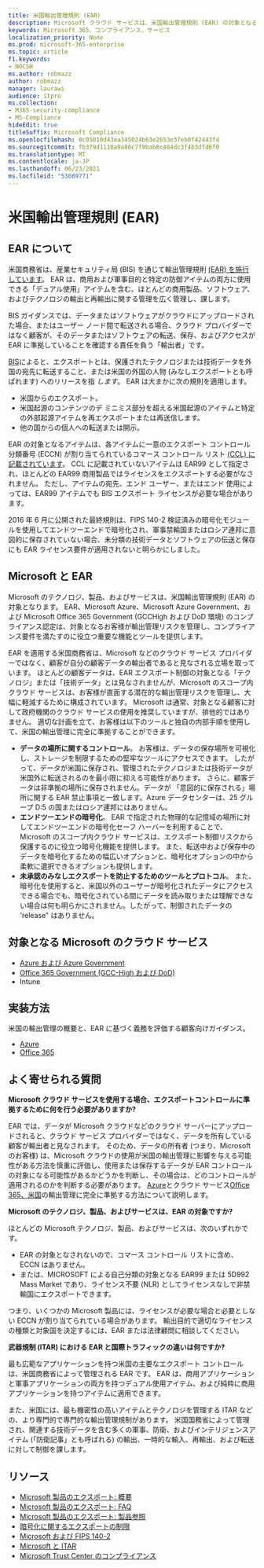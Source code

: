 ```yaml
---
title: 米国輸出管理規則 (EAR)
description: Microsoft クラウド サービスは、米国輸出管理規則 (EAR) の対象となるお客様がコンプライアンス要件を満たし、輸出管理リスクを管理するのに役立ちます。
keywords: Microsoft 365、コンプライアンス、サービス
localization_priority: None
ms.prod: microsoft-365-enterprise
ms.topic: article
f1.keywords:
- NOCSH
ms.author: robmazz
author: robmazz
manager: laurawi
audience: itpro
ms.collection:
- M365-security-compliance
- MS-Compliance
hideEdit: true
titleSuffix: Microsoft Compliance
ms.openlocfilehash: 0c05010d43ea345024b63e2653e37eb0f42443f4
ms.sourcegitcommit: fb379d1110a9a86c7f9bab8c484dc3f4b3dfd6f0
ms.translationtype: MT
ms.contentlocale: ja-JP
ms.lasthandoff: 06/23/2021
ms.locfileid: "53089771"
---
```

# <a name="us-export-administration-regulations-ear"></a>米国輸出管理規則 (EAR)

## <a name="about-the-ear"></a>EAR について

米国商務省は、産業セキュリティ局 (BIS) を通じて輸出管理規則 [(EAR) を施行しています](https://www.bis.doc.gov/)。 EAR は、商用および軍事目的と特定の防御アイテムの両方に使用できる「デュアル使用」アイテムを含む、ほとんどの商用製品、ソフトウェア、およびテクノロジの輸出と再輸出に関する管理を広く管理し、課します。

BIS ガイダンスでは、データまたはソフトウェアがクラウドにアップロードされた場合、またはユーザー ノード間で転送される場合、クラウド プロバイダーではなく顧客が、そのデータまたはソフトウェアの転送、保存、およびアクセスが EAR に準拠していることを確認する責任を負う「輸出者」です。

[BIS](https://www.bis.doc.gov/index.php/documents/regulation-docs/412-part-734-scope-of-the-export-administration-regulations/file)によると、エクスポートとは、保護されたテクノロジまたは技術データを外国の宛先に転送すること、または米国の外国の人物 (みなしエクスポートとも呼ばれます) へのリリースを指 *します*。 EAR は大まかに次の規則を適用します。

- 米国からのエクスポート。
- 米国起源のコンテンツのデ ミニミス部分を超える米国起源のアイテムと特定の外部起源アイテムを再エクスポートまたは再送信します。
- 他の国からの個人への転送または開示。

EAR の対象となるアイテムは、各アイテムに一意のエクスポート コントロール分類番号 (ECCN) が割り当てられているコマース コントロール リスト [(CCL) に記載されています](https://www.bis.doc.gov/index.php/licensing/commerce-control-list-classification/export-control-classification-number-eccn)。 CCL に記載されていないアイテムは EAR99 として指定され、ほとんどの EAR99 商用製品ではライセンスをエクスポートする必要がなされません。 ただし、アイテムの宛先、エンド ユーザー、またはエンド 使用によっては、EAR99 アイテムでも BIS エクスポート ライセンスが必要な場合があります。

2016 年 6 月に公開された最終規則は、FIPS 140-2 検証済みの暗号化モジュールを使用してエンドツーエンドで暗号化され、軍事禁輸国またはロシア連邦に意図的に保存されていない場合、未分類の技術データとソフトウェアの伝送と保存にも EAR ライセンス要件が適用されないと明らかにしました。 [](https://www.federalregister.gov/documents/2016/06/03/2016-12734/revisions-to-definitions-in-the-export-administration-regulations)

## <a name="microsoft-and-the-ear"></a>Microsoft と EAR

Microsoft のテクノロジ、製品、およびサービスは、米国輸出管理規則 (EAR) の対象となります。 EAR、Microsoft Azure、Microsoft Azure Government、および Microsoft Office 365 Government (GCCHigh および DoD 環境) のコンプライアンス認定は、対象となるお客様が輸出管理リスクを管理し、コンプライアンス要件を満たすのに役立つ重要な機能とツールを提供します。

EAR を適用する米国商務省は、Microsoft などのクラウド サービス プロバイダーではなく、顧客が自分の顧客データの輸出者であると見なされる立場を取っています。 ほとんどの顧客データは、EAR エクスポート制御の対象となる「テクノロジ」または「技術データ」とは見なされませんが、Microsoft のスコープ内クラウド サービスは、お客様が直面する潜在的な輸出管理リスクを管理し、大幅に軽減するために構成されています。 Microsoft は通常、対象となる顧客に対して政府機関のクラウド サービスの使用を推奨していますが、排他的ではありません。 適切な計画を立て、お客様は以下のツールと独自の内部手順を使用して、米国の輸出管理に完全に準拠することができます。

- **データの場所に関するコントロール**。 お客様は、データの保存場所を可視化し、ストレージを制限するための堅牢なツールにアクセスできます。 したがって、データが米国に保存され、管理されたテクノロジまたは技術データが米国外に転送されるのを最小限に抑える可能性があります。 さらに、顧客データは非準拠の場所に保存されません。データが 「意図的に保存される」場所に関する EAR 禁止事項と一致します。Azure データセンターは、25 グループ D:5 の国またはロシア連邦にはありません。
- **エンドツーエンドの暗号化**。 EAR で指定された物理的な記憶域の場所に対してエンドツーエンドの暗号化セーフ ハーバーを利用することで、Microsoft のスコープ内クラウド サービスは、エクスポート制御リスクから保護するのに役立つ暗号化機能を提供します。 また、転送中および[](https://aka.ms/Azure-Encryption-Overview)保存中のデータを暗号化するための幅広いオプションと、暗号化オプションの中から柔軟に選択できるオプションも提供します。
- **未承認のみなしエクスポートを防止するためのツールとプロトコル**。 また、暗号化を使用すると、米国以外のユーザーが暗号化されたデータにアクセスできる場合でも、暗号化されている間にデータを読み取りまたは理解できない場合は何も明らかにされません。したがって、制御されたデータの 'release" はありません。

## <a name="microsoft-in-scope-cloud-services"></a>対象となる Microsoft のクラウド サービス

- [Azure および Azure Government](https://aka.ms/AzureCompliance)
- [Office 365 Government (GCC-High および DoD)](https://aka.ms/Office-365-Export-Controls)
- Intune

## <a name="how-to-implement"></a>実装方法

米国の輸出管理の概要と、EAR に基づく義務を評価する顧客向けガイダンス。

- [Azure](https://aka.ms/Azure-Export-Controls)
- [Office 365](https://aka.ms/Office-365-Export-Controls)

## <a name="frequently-asked-questions"></a>よく寄せられる質問

**Microsoft クラウド サービスを使用する場合、エクスポートコントロールに準拠するために何を行う必要がありますか?**

EAR では、データが Microsoft クラウドなどのクラウド サーバーにアップロードされると、クラウド サービス プロバイダーではなく、データを所有している顧客が輸出者と見なされます。 そのため、データの所有者 (つまり、Microsoft のお客様) は、Microsoft クラウドの使用が米国の輸出管理に影響を与える可能性がある方法を慎重に評価し、使用または保存するデータが EAR コントロールの対象になる可能性があるかどうかを判断し、その場合は、どのコントロールが適用されるのかを判断する必要があります。 [Azure](https://servicetrust.microsoft.com/ViewPage/TrustDocuments?command=Download&downloadType=Document&downloadId=c24c11f2-2cd4-444a-9160-19762855ad3a&docTab=6d000410-c9e9-11e7-9a91-892aae8839ad_FAQ_and_White_Papers)とクラウド サービス[Office 365、米国](https://query.prod.cms.rt.microsoft.com/cms/api/am/binary/RE1s5kI)の輸出管理に完全に準拠する方法について説明します。

**Microsoft のテクノロジ、製品、およびサービスは、EAR の対象ですか?**

ほとんどの Microsoft テクノロジ、製品、およびサービスは、次のいずれかです。

- EAR の対象となされないので、コマース コントロール リストに含め、ECCN はありません。
- または、MICROSOFT による自己分類の対象となる EAR99 または 5D992 Mass Market であり、ライセンス不要 (NLR) としてライセンスなしで非禁輸国にエクスポートできます。

つまり、いくつかの Microsoft 製品には、ライセンスが必要な場合と必要としない ECCN が割り当てられている場合があります。 輸出目的で適切なライセンスの種類と対象国を決定するには、EAR または法律顧問に相談してください。

**武器規制 (ITAR) における EAR と国際トラフィックの違いは何ですか?**

最も広範なアプリケーションを持つ米国の主要なエクスポート コントロールは、米国商務省によって管理される EAR です。 EAR は、商用アプリケーションと軍事アプリケーションの両方を持つデュアル使用アイテム、および純粋に商用アプリケーションを持つアイテムに適用できます。

また、米国には、最も機密性の高いアイテムとテクノロジを管理する ITAR などの、より専門的で専門的な輸出管理規制があります。 米国国務省によって管理され、関連する技術データを含む多くの軍事、防衛、およびインテリジェンスアイテム (「防衛記事」とも呼ばれる) の輸出、一時的な輸入、再輸出、および転送に対して制御を課します。

## <a name="resources"></a>リソース

- [Microsoft 製品のエクスポート: 概要](https://www.microsoft.com/exporting/overview.aspx)
- [Microsoft 製品のエクスポート: FAQ](https://www.microsoft.com/exporting/faq.aspx)
- [Microsoft 製品のエクスポート: 製品参照](https://www.microsoft.com/exporting/exporting-information.aspx)
- [暗号化に関するエクスポートの制限](/windows/uwp/security/export-restrictions-on-cryptography)
- [Microsoft および FIPS 140-2](offering-fips-140-2.md)
- [Microsoft と ITAR](offering-itar.md)
- [Microsoft Trust Center のコンプライアンス](https://www.microsoft.com/trust-center/compliance/compliance-overview)
